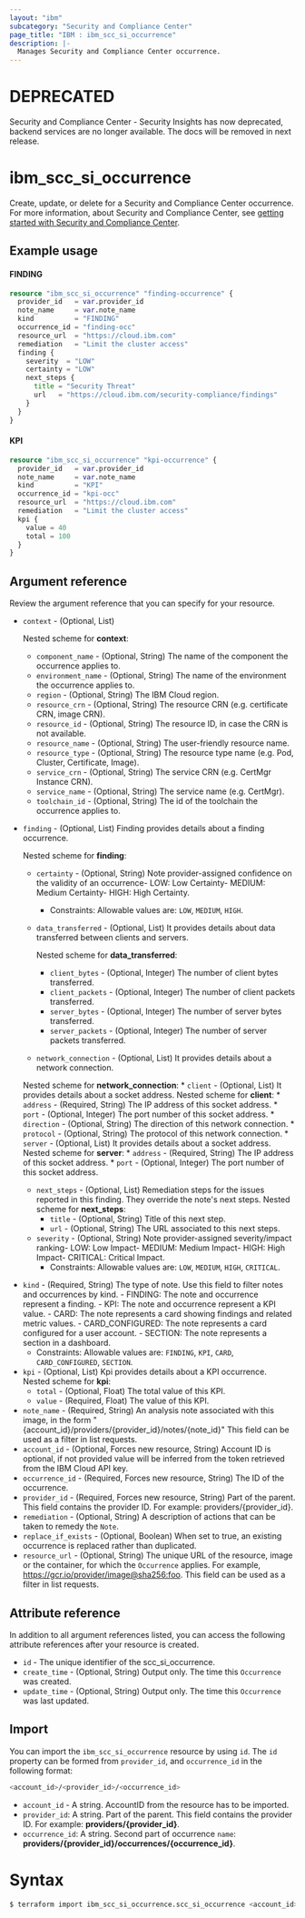 ```yaml
---
layout: "ibm"
subcategory: "Security and Compliance Center"
page_title: "IBM : ibm_scc_si_occurrence"
description: |-
  Manages Security and Compliance Center occurrence.
---
```


# DEPRECATED
Security and Compliance Center - Security Insights has now deprecated, backend services are no longer available. The docs will be removed in next release.

# ibm_scc_si_occurrence

Create, update, or delete for a Security and Compliance Center occurrence. For more information, about Security and Compliance Center, see [getting started with Security and Compliance Center](https://cloud.ibm.com/docs/security-compliance?topic=security-compliance-getting-started).

## Example usage

#### FINDING

```terraform
resource "ibm_scc_si_occurrence" "finding-occurrence" {
  provider_id   = var.provider_id
  note_name     = var.note_name
  kind          = "FINDING"
  occurrence_id = "finding-occ"
  resource_url  = "https://cloud.ibm.com"
  remediation   = "Limit the cluster access"
  finding {
    severity  = "LOW"
    certainty = "LOW"
    next_steps {
      title = "Security Threat"
      url   = "https://cloud.ibm.com/security-compliance/findings"
    }
  }
}
```

#### KPI

```terraform
resource "ibm_scc_si_occurrence" "kpi-occurrence" {
  provider_id   = var.provider_id
  note_name     = var.note_name
  kind          = "KPI"
  occurrence_id = "kpi-occ"
  resource_url  = "https://cloud.ibm.com"
  remediation   = "Limit the cluster access"
  kpi {
    value = 40
    total = 100
  }
}
```

## Argument reference

Review the argument reference that you can specify for your resource.

- `context` - (Optional, List) 

  Nested scheme for **context**:
  - `component_name` - (Optional, String) The name of the component the occurrence applies to.
  - `environment_name` - (Optional, String) The name of the environment the occurrence applies to.
  - `region` - (Optional, String) The IBM Cloud region.
  - `resource_crn` - (Optional, String) The resource CRN (e.g. certificate CRN, image CRN).
  - `resource_id` - (Optional, String) The resource ID, in case the CRN is not available.
  - `resource_name` - (Optional, String) The user-friendly resource name.
  - `resource_type` - (Optional, String) The resource type name (e.g. Pod, Cluster, Certificate, Image).
  - `service_crn` - (Optional, String) The service CRN (e.g. CertMgr Instance CRN).
  - `service_name` - (Optional, String) The service name (e.g. CertMgr).
  - `toolchain_id` - (Optional, String) The id of the toolchain the occurrence applies to.
- `finding` - (Optional, List) Finding provides details about a finding occurrence.

   Nested scheme for **finding**:
	- `certainty` - (Optional, String) Note provider-assigned confidence on the validity of an occurrence- LOW&#58; Low Certainty- MEDIUM&#58; Medium Certainty- HIGH&#58; High Certainty.
	  - Constraints: Allowable values are: `LOW`, `MEDIUM`, `HIGH`.
	- `data_transferred` - (Optional, List) It provides details about data transferred between clients and servers.
	  
	  Nested scheme for **data_transferred**:
	  - `client_bytes` - (Optional, Integer) The number of client bytes transferred.
	  - `client_packets` - (Optional, Integer) The number of client packets transferred.
	  - `server_bytes` - (Optional, Integer) The number of server bytes transferred.
	  - `server_packets` - (Optional, Integer) The number of server packets transferred.
	- `network_connection` - (Optional, List) It provides details about a network connection.
	
	Nested scheme for **network_connection**:
		* `client` - (Optional, List) It provides details about a socket address.
		Nested scheme for **client**:
			* `address` - (Required, String) The IP address of this socket address.
			* `port` - (Optional, Integer) The port number of this socket address.
		* `direction` - (Optional, String) The direction of this network connection.
		* `protocol` - (Optional, String) The protocol of this network connection.
		* `server` - (Optional, List) It provides details about a socket address.
		Nested scheme for **server**:
			* `address` - (Required, String) The IP address of this socket address.
			* `port` - (Optional, Integer) The port number of this socket address.
	* `next_steps` - (Optional, List) Remediation steps for the issues reported in this finding. They override the note's next steps.
	Nested scheme for **next_steps**:
		* `title` - (Optional, String) Title of this next step.
		* `url` - (Optional, String) The URL associated to this next steps.
	* `severity` - (Optional, String) Note provider-assigned severity/impact ranking- LOW&#58; Low Impact- MEDIUM&#58; Medium Impact- HIGH&#58; High Impact- CRITICAL&#58; Critical Impact.
	  * Constraints: Allowable values are: `LOW`, `MEDIUM`, `HIGH`, `CRITICAL`.
* `kind` - (Required, String) The type of note. Use this field to filter notes and occurrences by kind. - FINDING&#58; The note and occurrence represent a finding. - KPI&#58; The note and occurrence represent a KPI value. - CARD&#58; The note represents a card showing findings and related metric values. - CARD_CONFIGURED&#58; The note represents a card configured for a user account. - SECTION&#58; The note represents a section in a dashboard.
  * Constraints: Allowable values are: `FINDING`, `KPI`, `CARD`, `CARD_CONFIGURED`, `SECTION`.
* `kpi` - (Optional, List) Kpi provides details about a KPI occurrence.
Nested scheme for **kpi**:
	* `total` - (Optional, Float) The total value of this KPI.
	* `value` - (Required, Float) The value of this KPI.
* `note_name` - (Required, String) An analysis note associated with this image, in the form "{account_id}/providers/{provider_id}/notes/{note_id}" This field can be used as a filter in list requests.
* `account_id` - (Optional, Forces new resource, String) Account ID is optional, if not provided value will be inferred from the token retrieved from the IBM Cloud API key.
* `occurrence_id` - (Required, Forces new resource, String) The ID of the occurrence.
* `provider_id` - (Required, Forces new resource, String) Part of the parent. This field contains the provider ID. For example: providers/{provider_id}.
* `remediation` - (Optional, String) A description of actions that can be taken to remedy the `Note`.
* `replace_if_exists` - (Optional, Boolean) When set to true, an existing occurrence is replaced rather than duplicated.
* `resource_url` - (Optional, String) The unique URL of the resource, image or the container, for which the `Occurrence` applies. For example, https://gcr.io/provider/image@sha256:foo. This field can be used as a filter in list requests.

## Attribute reference

In addition to all argument references listed, you can access the following attribute references after your resource is created.

- `id` - The unique identifier of the scc_si_occurrence.
- `create_time` - (Optional, String) Output only. The time this `Occurrence` was created.
- `update_time` - (Optional, String) Output only. The time this `Occurrence` was last updated.

## Import

You can import the `ibm_scc_si_occurrence` resource by using `id`.
The `id` property can be formed from `provider_id`, and `occurrence_id` in the following format:

```sh
<account_id>/<provider_id>/<occurrence_id>
```
- `account_id` - A string. AccountID from the resource has to be imported.
- `provider_id`: A string. Part of the parent. This field contains the provider ID. For example: **providers/{provider_id}**.
- `occurrence_id`: A string. Second part of occurrence `name`: **providers/{provider_id}/occurrences/{occurrence_id}**.

# Syntax

```sh
$ terraform import ibm_scc_si_occurrence.scc_si_occurrence <account_id>/<provider_id>/<occurrence_id>
```
